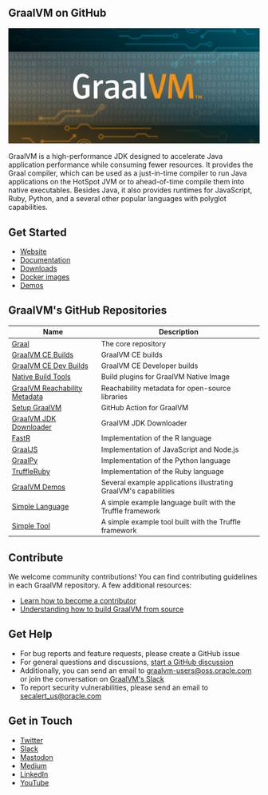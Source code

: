 ## GraalVM on GitHub

![GraalVM banner](https://raw.githubusercontent.com/graalvm/.github/main/graalvm-github.png "GraalVM on GitHub")

GraalVM is a high-performance JDK designed to accelerate Java application performance while consuming fewer resources. 
It provides the Graal compiler, which can be used as a just-in-time compiler to run Java applications on the HotSpot JVM or to ahead-of-time compile them into native executables. Besides Java, it also provides runtimes for JavaScript, Ruby, Python,  and a several other popular languages with polyglot capabilities.

## Get Started

* [Website](https://www.graalvm.org/)
* [Documentation](https://www.graalvm.org/latest/docs/)
* [Downloads](https://www.graalvm.org/downloads/)
* [Docker images](https://github.com/orgs/graalvm/packages)
* [Demos](https://github.com/graalvm/graalvm-demos)


## GraalVM's GitHub Repositories

Name         | Description
------------ | -------------
[Graal](https://github.com/oracle/graal) | The core repository
[GraalVM CE Builds](https://github.com/graalvm/graalvm-ce-builds) | GraalVM CE builds
[GraalVM CE Dev Builds](https://github.com/oracle/graal) | GraalVM CE Developer builds
[Native Build Tools](https://github.com/graalvm/native-build-tools) | Build plugins for GraalVM Native Image
[GraalVM Reachability Metadata](https://github.com/oracle/graalvm-reachability-metadata) | Reachability metadata for open-source libraries
[Setup GraalVM](https://github.com/oracle/fastr) | GitHub Action for GraalVM
[GraalVM JDK Downloader](https://github.com/graalvm/graalvm-jdk-downloader) | GraalVM JDK Downloader
[FastR](https://github.com/oracle/fastr) | Implementation of the R language
[GraalJS](https://github.com/oracle/graaljs) | Implementation of JavaScript and Node.js
[GraalPy](https://github.com/oracle/graalpython) | Implementation of the Python language
[TruffleRuby](https://github.com/oracle/truffleruby) | Implementation of the Ruby language
[GraalVM Demos](https://github.com/graalvm/graalvm-demos) | Several example applications illustrating GraalVM's capabilities
[Simple Language](https://github.com/graalvm/simplelanguage) | A simple example language built with the Truffle framework
[Simple Tool](https://github.com/graalvm/simpletool) | A simple example tool built with the Truffle framework

## Contribute

We welcome community contributions! You can find contributing guidelines in each GraalVM repository.
A few additional resources:
* [Learn how to become a contributor](https://www.graalvm.org/community/contributors/)
* [Understanding how to build GraalVM from source](https://www.youtube.com/watch?v=3Gh0cz3vjG8)

## Get Help

* For bug reports and feature requests, please create a GitHub issue
* For general questions and discussions, [start a GitHub discussion](https://github.com/oracle/graal/discussions/new/choose)
* Additionally, you can send an email to [graalvm-users@oss.oracle.com](mailto:graalvm-users@oss.oracle.com) or join the conversation on [GraalVM's Slack](https://www.graalvm.org/slack-invitation/)
* To report security vulnerabilities, please send an email to [secalert_us@oracle.com](mailto:secalert_us@oracle.com) 

## Get in Touch

* [Twitter](https://twitter.com/graalvm)
* [Slack](https://www.graalvm.org/slack-invitation/)
* [Mastodon](https://mastodon.online/@graalvm)
* [Medium](https://medium.com/graalvm)
* [LinkedIn](https://www.linkedin.com/company/graalvm/)
* [YouTube](https://www.youtube.com/GraalVM)

